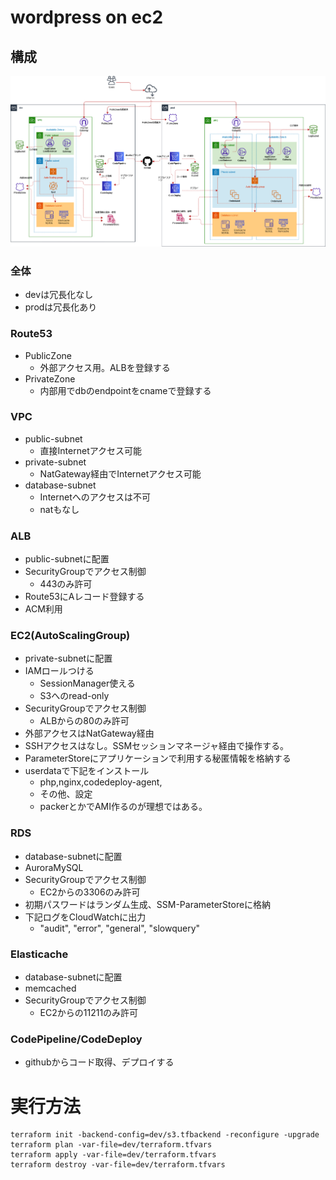 # wordpress on ec2

## 構成
![構成図](wp-on-ec2.png)

### 全体
- devは冗長化なし
- prodは冗長化あり

### Route53
- PublicZone
  - 外部アクセス用。ALBを登録する
- PrivateZone
  - 内部用でdbのendpointをcnameで登録する

### VPC
- public-subnet
  - 直接Internetアクセス可能
- private-subnet
  - NatGateway経由でInternetアクセス可能
- database-subnet
  - Internetへのアクセスは不可
  - natもなし

### ALB
- public-subnetに配置
- SecurityGroupでアクセス制御
  - 443のみ許可
- Route53にAレコード登録する
- ACM利用

### EC2(AutoScalingGroup)
- private-subnetに配置
- IAMロールつける
  - SessionManager使える
  - S3へのread-only
- SecurityGroupでアクセス制御
  - ALBからの80のみ許可
- 外部アクセスはNatGateway経由
- SSHアクセスはなし。SSMセッションマネージャ経由で操作する。
- ParameterStoreにアプリケーションで利用する秘匿情報を格納する
- userdataで下記をインストール
  - php,nginx,codedeploy-agent,
  - その他、設定
  - packerとかでAMI作るのが理想ではある。

### RDS
- database-subnetに配置
- AuroraMySQL
- SecurityGroupでアクセス制御
  - EC2からの3306のみ許可
- 初期パスワードはランダム生成、SSM-ParameterStoreに格納
- 下記ログをCloudWatchに出力
  - "audit", "error", "general", "slowquery"

### Elasticache
- database-subnetに配置
- memcached
- SecurityGroupでアクセス制御
  - EC2からの11211のみ許可

### CodePipeline/CodeDeploy
- githubからコード取得、デプロイする


# 実行方法
```
terraform init -backend-config=dev/s3.tfbackend -reconfigure -upgrade
terraform plan -var-file=dev/terraform.tfvars
terraform apply -var-file=dev/terraform.tfvars
terraform destroy -var-file=dev/terraform.tfvars
```

